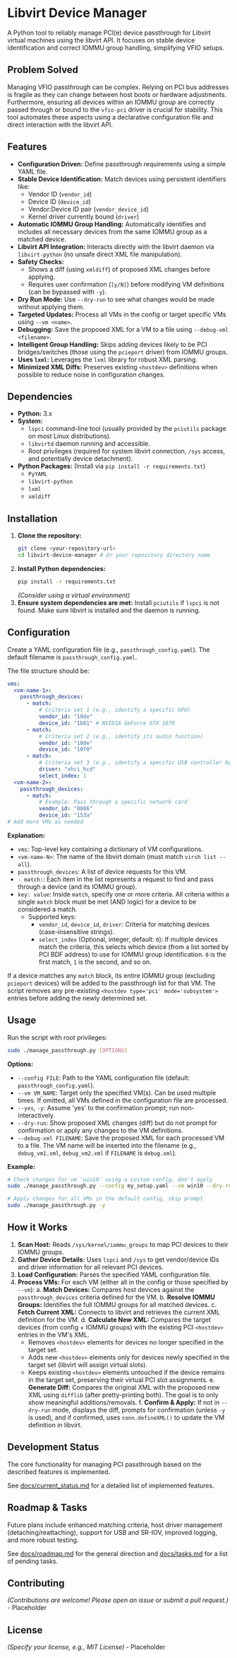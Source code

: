 # Libvirt Device Manager

A Python tool to reliably manage PCI(e) device passthrough for Libvirt virtual machines using the libvirt API. It focuses on stable device identification and correct IOMMU group handling, simplifying VFIO setups.

## Problem Solved

Managing VFIO passthrough can be complex. Relying on PCI bus addresses is fragile as they can change between host boots or hardware adjustments. Furthermore, ensuring all devices within an IOMMU group are correctly passed through or bound to the `vfio-pci` driver is crucial for stability. This tool automates these aspects using a declarative configuration file and direct interaction with the libvirt API.

## Features

*   **Configuration Driven:** Define passthrough requirements using a simple YAML file.
*   **Stable Device Identification:** Match devices using persistent identifiers like:
    *   Vendor ID (`vendor_id`)
    *   Device ID (`device_id`)
    *   Vendor:Device ID pair (`vendor_device_id`)
    *   Kernel driver currently bound (`driver`)
*   **Automatic IOMMU Group Handling:** Automatically identifies and includes all necessary devices from the same IOMMU group as a matched device.
*   **Libvirt API Integration:** Interacts directly with the libvirt daemon via `libvirt-python` (no unsafe direct XML file manipulation).
*   **Safety Checks:**
    *   Shows a diff (using `xmldiff`) of proposed XML changes before applying.
    *   Requires user confirmation (`[y/N]`) before modifying VM definitions (can be bypassed with `-y`).
*   **Dry Run Mode:** Use `--dry-run` to see what changes would be made without applying them.
*   **Targeted Updates:** Process all VMs in the config or target specific VMs using `--vm <name>`.
*   **Debugging:** Save the proposed XML for a VM to a file using `--debug-xml <filename>`.
*   **Intelligent Group Handling:** Skips adding devices likely to be PCI bridges/switches (those using the `pcieport` driver) from IOMMU groups.
*   **Uses `lxml`:** Leverages the `lxml` library for robust XML parsing.
*   **Minimized XML Diffs:** Preserves existing `<hostdev>` definitions when possible to reduce noise in configuration changes.

## Dependencies

*   **Python:** 3.x
*   **System:**
    *   `lspci` command-line tool (usually provided by the `pciutils` package on most Linux distributions).
    *   `libvirtd` daemon running and accessible.
    *   Root privileges (required for system libvirt connection, `/sys` access, and potentially device detachment).
*   **Python Packages:** (Install via `pip install -r requirements.txt`)
    *   `PyYAML`
    *   `libvirt-python`
    *   `lxml`
    *   `xmldiff`

## Installation

1.  **Clone the repository:**
    ```bash
    git clone <your-repository-url>
    cd libvirt-device-manager # Or your repository directory name
    ```
2.  **Install Python dependencies:**
    ```bash
    pip install -r requirements.txt
    ```
    *(Consider using a virtual environment)*
3.  **Ensure system dependencies are met:** Install `pciutils` if `lspci` is not found. Make sure libvirt is installed and the daemon is running.

## Configuration

Create a YAML configuration file (e.g., `passthrough_config.yaml`). The default filename is `passthrough_config.yaml`.

The file structure should be:

```yaml
vms:
  <vm-name-1>:
    passthrough_devices:
      - match:
          # Criteria set 1 (e.g., identify a specific GPU)
          vendor_id: "10de"
          device_id: "1b81" # NVIDIA GeForce GTX 1070
      - match:
          # Criteria set 2 (e.g., identify its audio function)
          vendor_id: "10de"
          device_id: "10f0"
      - match:
          # Criteria set 3 (e.g., identify a specific USB controller by driver)
          driver: "xhci_hcd"
          select_index: 1
  <vm-name-2>:
    passthrough_devices:
      - match:
          # Example: Pass through a specific network card
          vendor_id: "8086"
          device_id: "153a"
# Add more VMs as needed
```

**Explanation:**

*   `vms`: Top-level key containing a dictionary of VM configurations.
*   `<vm-name-N>`: The name of the libvirt domain (must match `virsh list --all`).
*   `passthrough_devices`: A list of device requests for this VM.
*   `- match:`: Each item in the list represents a request to find and pass through a device (and its IOMMU group).
*   `key: value`: Inside `match`, specify one or more criteria. All criteria within a single `match` block must be met (AND logic) for a device to be considered a match.
    *   Supported keys:
        * `vendor_id`, `device_id`, `driver`: Criteria for matching devices (case-insensitive strings).
        * `select_index` (Optional, integer, default: `0`): If multiple devices match the criteria, this selects which device (from a list sorted by PCI BDF address) to use for IOMMU group identification. `0` is the first match, `1` is the second, and so on.

If a device matches any `match` block, its entire IOMMU group (excluding `pcieport` devices) will be added to the passthrough list for that VM. The script removes any pre-existing `<hostdev type='pci' mode='subsystem'>` entries before adding the newly determined set.

## Usage

Run the script with root privileges:

```bash
sudo ./manage_passthrough.py [OPTIONS]
```

**Options:**

*   `--config FILE`: Path to the YAML configuration file (default: `passthrough_config.yaml`).
*   `--vm VM_NAME`: Target only the specified VM(s). Can be used multiple times. If omitted, all VMs defined in the configuration file are processed.
*   `--yes`, `-y`: Assume 'yes' to the confirmation prompt; run non-interactively.
*   `--dry-run`: Show proposed XML changes (diff) but do not prompt for confirmation or apply any changes to the VM definitions.
*   `--debug-xml FILENAME`: Save the proposed XML for each processed VM to a file. The VM name will be inserted into the filename (e.g., `debug_vm1.xml`, `debug_vm2.xml` if `FILENAME` is `debug.xml`).

**Example:**

```bash
# Check changes for vm 'win10' using a custom config, don't apply
sudo ./manage_passthrough.py --config my_setup.yaml --vm win10 --dry-run

# Apply changes for all VMs in the default config, skip prompt
sudo ./manage_passthrough.py -y
```

## How it Works

1.  **Scan Host:** Reads `/sys/kernel/iommu_groups` to map PCI devices to their IOMMU groups.
2.  **Gather Device Details:** Uses `lspci` and `/sys` to get vendor/device IDs and driver information for all relevant PCI devices.
3.  **Load Configuration:** Parses the specified YAML configuration file.
4.  **Process VMs:** For each VM (either all in the config or those specified by `--vm`):
    a.  **Match Devices:** Compares host devices against the `passthrough_devices` criteria defined for the VM.
    b.  **Resolve IOMMU Groups:** Identifies the full IOMMU groups for all matched devices.
    c.  **Fetch Current XML:** Connects to libvirt and retrieves the current XML definition for the VM.
    d.  **Calculate New XML:** Compares the target devices (from config + IOMMU groups) with the existing PCI `<hostdev>` entries in the VM's XML.
       *   Removes `<hostdev>` elements for devices no longer specified in the target set.
       *   Adds new `<hostdev>` elements only for devices newly specified in the target set (libvirt will assign virtual slots).
       *   Keeps existing `<hostdev>` elements untouched if the device remains in the target set, preserving their virtual PCI slot assignments.
    e.  **Generate Diff:** Compares the original XML with the proposed new XML using `difflib` (after pretty-printing both). The goal is to only show meaningful additions/removals.
    f.  **Confirm & Apply:** If not in `--dry-run` mode, displays the diff, prompts for confirmation (unless `-y` is used), and if confirmed, uses `conn.defineXML()` to update the VM definition in libvirt.

## Development Status

The core functionality for managing PCI passthrough based on the described features is implemented.

See [docs/current_status.md](docs/current_status.md) for a detailed list of implemented features.

## Roadmap & Tasks

Future plans include enhanced matching criteria, host driver management (detaching/reattaching), support for USB and SR-IOV, improved logging, and more robust testing.

See [docs/roadmap.md](docs/roadmap.md) for the general direction and [docs/tasks.md](docs/tasks.md) for a list of pending tasks.

## Contributing

*(Contributions are welcome! Please open an issue or submit a pull request.)* - Placeholder

## License

*(Specify your license, e.g., MIT License)* - Placeholder 